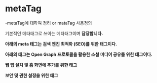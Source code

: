 # metaTag
-metaTag에 대하여 정리 or mataTag 사용정의

<meta charset="UTF-8">
<meta name="viewport" content="width=device-width, initial-scale=1.0">
기본적인 메타태그로 쓰이는 메타태그이며
<b 인코딩 설정과 뷰포트 설정<b>담당합니다.

아래의 meta 태그는 <b>검색 엔진 최적화 (SEO)<b>를 위한 태그이다.
<meta name="description" content="페이지에 대한 간단한 설명">
<meta name="keywords" content="페이지와 관련된 키워드들">
<meta name="author" content="페이지의 작성자">

아래의 태그는 Open Graph 프로토콜을 활용한 소셜 미디어 공유를 위한 태그이다.
<meta property="og:title" content="공유할 페이지 제목">
<meta property="og:description" content="공유할 페이지 설명">
<meta property="og:image" content="공유할 이미지 URL">
<meta property="og:url" content="공유할 페이지 URL">

웹 앱 설치 및 홈 화면에 추가를 위한 태그
<meta name="apple-mobile-web-app-capable" content="yes">
<meta name="apple-mobile-web-app-status-bar-style" content="black">
<link rel="apple-touch-icon" href="아이콘 이미지 URL">
<link rel="manifest" href="manifest.json">

보안 및 권한 설정을 위한 태그
<meta http-equiv="Content-Security-Policy" content="default-src 'self'">
<meta name="referrer" content="no-referrer">
<meta name="robots" content="noindex, nofollow">
